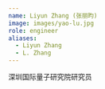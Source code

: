```yaml
---
name: Liyun Zhang (张丽昀)
image: images/yao-lu.jpg
role: engineer
aliases:
  - Liyun Zhang
  - L. Zhang
---
```


深圳国际量子研究院研究员
